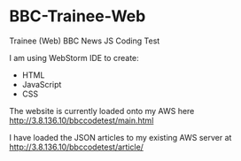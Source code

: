 # BBC-Trainee-Web
Trainee (Web) BBC News JS Coding Test

I am using WebStorm IDE to create:
* HTML
* JavaScript
* CSS

The website is currently loaded onto my AWS here <http://3.8.136.10/bbccodetest/main.html>

I have loaded the JSON articles to my existing AWS server at
http://3.8.136.10/bbccodetest/article/

